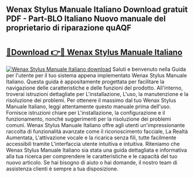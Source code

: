 ## Wenax Stylus Manuale Italiano Download gratuit PDF - Part-BLO Italiano Nuovo manuale del proprietario di riparazione quAQF

# <h2><a href="http://dfggju.blite.top/?on=Wenax+Stylus+Manuale+Italiano">🔗Download 👉🔴 Wenax Stylus Manuale Italiano</a></h2>

[![Wenax Stylus Manuale Italiano download](https://i.imgur.com/lujVjoI.png)](http://dfggju.blite.top/?on=Wenax+Stylus+Manuale+Italiano)
Saluti e benvenuto nella Guida per l'utente per il tuo sistema appena implementato Wenax Stylus Manuale Italiano. Questa guida è appositamente progettata per facilitare la navigazione delle caratteristiche e delle funzioni del prodotto. All'interno, troverai istruzioni dettagliate per L'installazione, L'uso, la manutenzione e la risoluzione dei problemi. Per ottenere il massimo dal tuo Wenax Stylus Manuale Italiano, leggi attentamente questo manuale prima dell'uso. Fornisce istruzioni chiare per L'installazione, la configurazione e il funzionamento, nonché suggerimenti per la risoluzione dei problemi comuni. Wenax Stylus Manuale Italiano offre agli utenti un'impressionante raccolta di funzionalità avanzate come il riconoscimento facciale, La Realtà Aumentata, L'attivazione vocale e la ricarica senza fili, tutte facilmente accessibili tramite L'interfaccia utente intuitiva e intuitiva. Riteniamo che Wenax Stylus Manuale Italiano sia stata una guida dettagliata e informativa alla tua ricerca per comprendere le caratteristiche e le capacità del tuo nuovo articolo. Se hai bisogno di aiuto o hai domande, il nostro team di assistenza clienti è sempre a tua disposizione.
